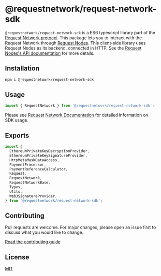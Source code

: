 # @requestnetwork/request-network-sdk

`@requestnetwork/request-network-sdk` is a ES6 typescript library part of the [Request Network protocol](https://github.com/RequestNetwork/requestNetwork).
This package lets you to interact with the Request Network through [Request Nodes](https://github.com/RequestNetwork/requestNetwork/blob/master/packages/request-node). This client-side library uses Request Nodes as its backend, connected in HTTP. See the [Request Nodes's API documentation](https://github.com/RequestNetwork/requestNetwork/tree/master/packages/request-node) for more details.

## Installation

```bash
npm i @requestnetwork/request-network-sdk
```

## Usage

```javascript
import { RequestNetwork } from '@requestnetwork/request-network-sdk';
```

Please see [Request Network Documentation](https://docs.request.network/get-started/quickstart-node.js) for detailed information on SDK usage.

## Exports

```javascript
import {
  EthereumPrivateKeyDecryptionProvider,
  EthereumPrivateKeySignatureProvider,
  HttpMetaMaskDataAccess,
  PaymentProcessor,
  PaymentReferenceCalculator,
  Request,
  RequestNetwork,
  RequestNetworkBase,
  Types,
  Utils,
  Web3SignatureProvider,
} from '@requestnetwork/request-network-sdk';
```

## Contributing

Pull requests are welcome. For major changes, please open an issue first to discuss what you would like to change.

[Read the contributing guide](/CONTRIBUTING.md)

## License

[MIT](/LICENSE)
